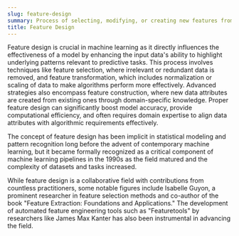 ```yaml
---
slug: feature-design
summary: Process of selecting, modifying, or creating new features from raw data to improve the performance of machine learning models.
title: Feature Design
---
```


Feature design is crucial in machine learning as it directly influences the effectiveness of a model by enhancing the input data's ability to highlight underlying patterns relevant to predictive tasks. This process involves techniques like feature selection, where irrelevant or redundant data is removed, and feature transformation, which includes normalization or scaling of data to make algorithms perform more effectively. Advanced strategies also encompass feature construction, where new data attributes are created from existing ones through domain-specific knowledge. Proper feature design can significantly boost model accuracy, provide computational efficiency, and often requires domain expertise to align data attributes with algorithmic requirements effectively.

The concept of feature design has been implicit in statistical modeling and pattern recognition long before the advent of contemporary machine learning, but it became formally recognized as a critical component of machine learning pipelines in the 1990s as the field matured and the complexity of datasets and tasks increased.

While feature design is a collaborative field with contributions from countless practitioners, some notable figures include Isabelle Guyon, a prominent researcher in feature selection methods and co-author of the book "Feature Extraction: Foundations and Applications." The development of automated feature engineering tools such as "Featuretools" by researchers like James Max Kanter has also been instrumental in advancing the field.
